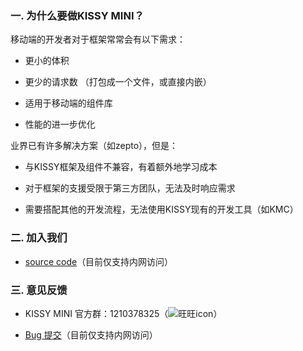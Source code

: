 ### **一. 为什么要做KISSY MINI？**

移动端的开发者对于框架常常会有以下需求：

* 更小的体积

* 更少的请求数 （打包成一个文件，或直接内嵌）

* 适用于移动端的组件库

* 性能的进一步优化

业界已有许多解决方案（如zepto），但是：

* 与KISSY框架及组件不兼容，有着额外地学习成本

* 对于框架的支援受限于第三方团队，无法及时响应需求

* 需要搭配其他的开发流程，无法使用KISSY现有的开发工具（如KMC）


### **二. 加入我们**

* [source code](http://gitlab.alibaba-inc.com/kissy/m)（目前仅支持内网访问）

### **三. 意见反馈**

* KISSY MINI 官方群：1210378325（![旺旺icon](http://gtms03.alicdn.com/tps/i3/T15nl.Fq8dXXcfAj_X-16-15.png)）

* [Bug 提交](http://gitlab.alibaba-inc.com/kissy/m/issues)（目前仅支持内网访问）